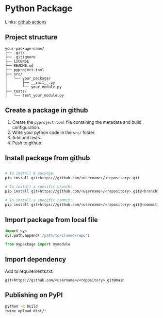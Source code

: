 # Python Package

Links: [github actions](https://docs.github.com/en/actions/use-cases-and-examples/building-and-testing/building-and-testing-python)

## Project structure
```
your-package-name/
├── .git/
├── .gitignore
├── LICENSE
├── README.md
├── pyproject.toml
├── src/
│   └── your_package/
│       ├── __init__.py
│       └── your_module.py
├── tests/
│   └── test_your_module.py
```

## Create a package in github
1. Create the `pyproject.toml` file containing the metadata and build configuration.
2. Write your python code in the `src/` folder.
3. Add unit tests.
4. Push to github.


## Install package from github
```bash

# To install a package:
pip install git+https://github.com/<username>/<repository>.git

# To install a specific branch:
pip install git+https://github.com/<username>/<repository>.git@<branch>

# To install a specific commit:
pip install git+https://github.com/<username>/<repository>.git@<commit_hash>

```

## Import package from local file
```python
import sys
sys.path.append('/path/to/cloned/repo')

from mypackage import mymodule

```

## Import dependency
Add to requirements.txt:
```
git+https://github.com/<username>/<repository>.git@main
```

## Publishing on PyPI

```bash
python -m build
twine upload dist/*
```
